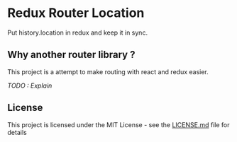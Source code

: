 # Redux Router Location

Put history.location in redux and keep it in sync.

## Why another router library ?

This project is a attempt to make routing with react and redux easier.

_TODO : Explain_

## License

This project is licensed under the MIT License - see the [LICENSE.md](LICENSE.md) file for details
